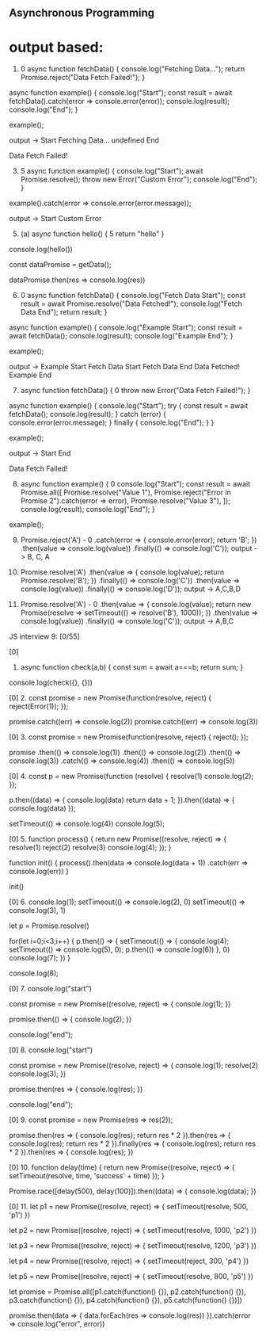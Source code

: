 ## Asynchronous Programming

# output based:

1. 0
async function fetchData() {
  console.log("Fetching Data...");
  return Promise.reject("Data Fetch Failed!");
}

async function example() {
  console.log("Start");
  const result = await fetchData().catch(error => console.error(error));
  console.log(result);
  console.log("End");
}

example();


output -> Start
Fetching Data...
undefined
End

Data Fetch Failed!

3. 5
async function example() {
  console.log("Start");
  await Promise.resolve();
  throw new Error("Custom Error");
  console.log("End");
}

example().catch(error => console.error(error.message));


output -> Start
Custom Error

5. (a) async function hello() { 5
        return "hello" 
 } 

 console.log(hello())

const dataPromise = getData();

dataPromise.then(res => console.log(res))

6. 0
async function fetchData() {
  console.log("Fetch Data Start");
  const result = await Promise.resolve("Data Fetched!");
  console.log("Fetch Data End");
  return result;
}

async function example() {
  console.log("Example Start");
  const result = await fetchData();
  console.log(result);
  console.log("Example End");
}

example();

output -> Example Start
Fetch Data Start
Fetch Data End
Data Fetched!
Example End

7. async function fetchData() {  0
  throw new Error("Data Fetch Failed!");
}

async function example() {
  console.log("Start");
  try {
    const result = await fetchData();
    console.log(result);
  } catch (error) {
    console.error(error.message);
  } finally {
    console.log("End");
  }
}

example();

output -> Start
End

Data Fetch Failed!

8. async function example() { 0
  console.log("Start");
  const result = await Promise.all([
    Promise.resolve("Value 1"),
    Promise.reject("Error in Promise 2").catch(error => error),
    Promise.resolve("Value 3"),
  ]);
  console.log(result);
  console.log("End");
}

example();

9. Promise.reject('A')  - 0
  .catch(error => {
    console.error(error);
    return 'B';
  })
  .then(value => console.log(value))
  .finally(() => console.log('C'));
output -> B, C, A

10. Promise.resolve('A')
  .then(value => {
    console.log(value);
    return Promise.resolve('B');
  })
  .finally(() => console.log('C'))
  .then(value => console.log(value))
  .finally(() => console.log('D'));
output -> A,C,B,D

11. Promise.resolve('A') - 0
  .then(value => {
    console.log(value);
    return new Promise(resolve => setTimeout(() => resolve('B'), 1000));
  })
  .then(value => console.log(value))
  .finally(() => console.log('C'));
output -> A,B,C

JS interview 9: [0/55]

[0]
1. async function check(a,b) {
  const sum = await a===b;
  return sum;
}

console.log(check({}, {}))

[0]
2. const promise = new Promise(function(resolve, reject) {
  reject(Error(1));
});

promise.catch((err) => console.log(2))
promise.catch((err) => console.log(3))

[0]
3. const promise = new Promise(function(resolve, reject) {
    reject();
  });

  promise
  .then(() => console.log(1))
  .then(() => console.log(2))
  .then(() => console.log(3))
  .catch(() => console.log(4))
  .then(() => console.log(5))

[0]
4. const p = new Promise(function (resolve) {
    resolve(1)
    console.log(2);
});

p.then((data) => {
    console.log(data)
    return data + 1;
}).then((data) => {
    console.log(data)
});

setTimeout(() => console.log(4))
console.log(5);

[0]
5. function process() {
    return new Promise((resolve, reject) => {
        resolve(1)
        reject(2)
        resolve(3)
        console.log(4);
    });
}

function init() {
    process().then(data => console.log(data + 1))
    .catch(err => console.log(err))
}

init()

[0]
6. console.log(1);
setTimeout(() => console.log(2), 0)
setTimeout(() => console.log(3), 1)

let p = Promise.resolve()

for(let i=0;i<3;i++) {
    p.then(() => {
        setTimeout(() => {
            console.log(4);
            setTimeout(() => console.log(5), 0);
            p.then(() => console.log(6))
        }, 0)
        console.log(7);
    })
}

console.log(8);

[0]
7. console.log("start")

const promise = new Promise((resolve, reject) => {
    console.log(1);
})

promise.then(() => {
    console.log(2);
})

console.log("end");

[0]
8. console.log("start")

const promise = new Promise((resolve, reject) => {
    console.log(1);
    resolve(2)
    console.log(3);
})

promise.then(res => {
    console.log(res);
})

console.log("end");

[0]
9. const promise = new Promise(res => res(2));

promise.then(res => {
    console.log(res);
    return res * 2
}).then(res => {
    console.log(res);
    return res * 2
}).finally(res => {
    console.log(res);
    return res * 2
}).then(res => {
    console.log(res);
})

[0]
10. function delay(time) {
    return new Promise((resolve, reject) => {
        setTimeout(resolve, time, 'success' + time)
    });
}

Promise.race([delay(500), delay(100)]).then((data) => {
    console.log(data);
})

[0]
11. let p1 = new Promise((resolve, reject) => {
    setTimeout(resolve, 500, 'p1')
})

let p2 = new Promise((resolve, reject) => {
    setTimeout(resolve, 1000, 'p2')
})

let p3 = new Promise((resolve, reject) => {
    setTimeout(resolve, 1200, 'p3')
})

let p4 = new Promise((resolve, reject) => {
    setTimeout(reject, 300, 'p4')
})

let p5 = new Promise((resolve, reject) => {
    setTimeout(resolve, 800, 'p5')
})

let promise = Promise.all([p1.catch(function() {}),
    p2.catch(function() {}),
    p3.catch(function() {}),
    p4.catch(function() {}),
    p5.catch(function() {})])

promise.then(data => {
    data.forEach(res => console.log(res))
}).catch(error => console.log("error", error))
